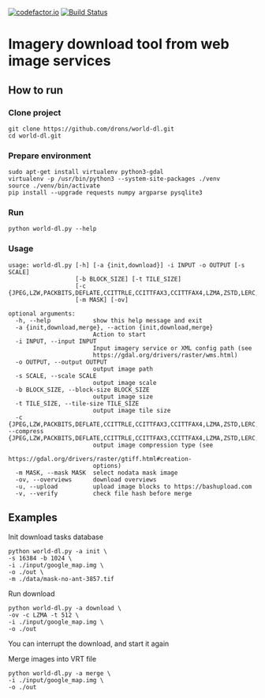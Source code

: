 [![codefactor.io](https://www.codefactor.io/repository/github/drons/world-dl/badge?style=flat-square)](https://www.codefactor.io/repository/github/drons/world-dl)
[![Build Status](https://ci.appveyor.com/api/projects/status/github/drons/world-dl?branch=master&svg=true)](https://ci.appveyor.com/project/drons/nbody/world-dl/master)
# Imagery download tool from web image services

## How to run

### Clone project
```
git clone https://github.com/drons/world-dl.git
cd world-dl.git
```

### Prepare environment
```
sudo apt-get install virtualenv python3-gdal
virtualenv -p /usr/bin/python3 --system-site-packages ./venv
source ./venv/bin/activate
pip install --upgrade requests numpy argparse pysqlite3
```

### Run

```
python world-dl.py --help
```

### Usage
```
usage: world-dl.py [-h] [-a {init,download}] -i INPUT -o OUTPUT [-s SCALE]
                   [-b BLOCK_SIZE] [-t TILE_SIZE]
                   [-c {JPEG,LZW,PACKBITS,DEFLATE,CCITTRLE,CCITTFAX3,CCITTFAX4,LZMA,ZSTD,LERC,LERC_DEFLATE,LERC_ZSTD,WEBP,NONE}]
                   [-m MASK] [-ov]

optional arguments:
  -h, --help            show this help message and exit
  -a {init,download,merge}, --action {init,download,merge}
                        Action to start
  -i INPUT, --input INPUT
                        Input imagery service or XML config path (see
                        https://gdal.org/drivers/raster/wms.html)
  -o OUTPUT, --output OUTPUT
                        output image path
  -s SCALE, --scale SCALE
                        output image scale
  -b BLOCK_SIZE, --block-size BLOCK_SIZE
                        output image size
  -t TILE_SIZE, --tile-size TILE_SIZE
                        output image tile size
  -c {JPEG,LZW,PACKBITS,DEFLATE,CCITTRLE,CCITTFAX3,CCITTFAX4,LZMA,ZSTD,LERC,LERC_DEFLATE,LERC_ZSTD,WEBP,NONE}, --compress {JPEG,LZW,PACKBITS,DEFLATE,CCITTRLE,CCITTFAX3,CCITTFAX4,LZMA,ZSTD,LERC,LERC_DEFLATE,LERC_ZSTD,WEBP,NONE}
                        output image compression type (see
                        https://gdal.org/drivers/raster/gtiff.html#creation-
                        options)
  -m MASK, --mask MASK  select nodata mask image
  -ov, --overviews      download overviews
  -u, --upload          upload image blocks to https://bashupload.com
  -v, --verify          check file hash before merge
```

## Examples

Init download tasks database
```
python world-dl.py -a init \
-s 16384 -b 1024 \
-i ./input/google_map.img \
-o ./out \
-m ./data/mask-no-ant-3857.tif
```

Run download
```
python world-dl.py -a download \
-ov -c LZMA -t 512 \
-i ./input/google_map.img \
-o ./out
````
You can interrupt the download, and start it again

Merge images into VRT file
```
python world-dl.py -a merge \
-i ./input/google_map.img \
-o ./out
````
